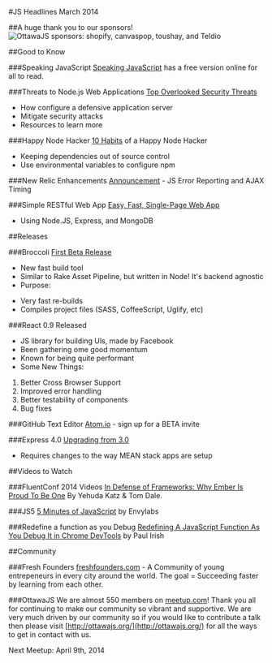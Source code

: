 #JS Headlines March 2014

##A huge thank you to our sponsors!
![OttawaJS sponsors: shopify, canvaspop, toushay, and Teldio](http://ottawajs.org/js.headlines/img/ottawajs_sponsors.png)


##Good to Know

###Speaking JavaScript
[Speaking JavaScript](http://speakingjs.com/es5/index.html) has a free version online for all to read.

###Threats to Node.js Web Applications
[Top Overlooked Security Threats](https://speakerdeck.com/ckarande/top-overlooked-security-threats-to-node-dot-js-web-applications)
  - How configure a defensive application server
  - Mitigate security attacks
  - Resources to learn more

###Happy Node Hacker
[10 Habits](https://blog.heroku.com/archives/2014/3/11/node-habits) of a Happy Node Hacker
  - Keeping dependencies out of source control
  - Use environmental variables to configure npm
  
###New Relic Enhancements
[Announcement](http://blog.newrelic.com/2014/03/13/javascript-error-reporting-ajax-timing-new-relic/) - JS Error Reporting and AJAX Timing

###Simple RESTful Web App
[Easy, Fast, Single-Page Web App](http://cwbuecheler.com/web/tutorials/2014/restful-web-app-node-express-mongodb/?utm_source=javascriptweekly&utm_medium=email)
   * Using Node.JS, Express, and MongoDB

##Releases

###Broccoli
[First Beta Release](http://www.solitr.com/blog/2014/02/broccoli-first-release/)
  * New fast build tool
  * Similar to Rake Asset Pipeline, but written in Node! It's backend agnostic
  * Purpose:
  - Very fast re-builds
  - Compiles project files (SASS, CoffeeScript, Uglify, etc)
  
###React 0.9 Released
  * JS library for building UIs, made by Facebook
  * Been gathering ome good momentum
  * Known for being quite performant
  * Some New Things:
  1. Better Cross Browser Support
  2. Improved error handling
  3. Better testability of components
  4. Bug fixes

###GitHub Text Editor
[Atom.io](http://atom.io) - sign up for a BETA invite

###Express 4.0
[Upgrading from 3.0](http://www.google.com/url?q=http%3A%2F%2Fscotch.io%2Fbar-talk%2Fexpressjs-4-0-new-features-and-upgrading-from-3-0&sa=D&sntz=1&usg=AFQjCNHXEpOvfjo4kJYUIOncMPyvtzD6pg) 
  * Requires changes to the way MEAN stack apps are setup

##Videos to Watch

###FluentConf 2014 Videos
[In Defense of Frameworks: Why Ember Is Proud To Be One](http://www.youtube.com/watch?v=jScLjUlLTLI) By Yehuda Katz & Tom Dale.

###JS5
[5 Minutes of JavaScript](http://eepurl.com/QoJYj) by Envylabs

###Redefine a function as you Debug
[Redefining A JavaScript Function As You Debug It in Chrome DevTools](https://www.youtube.com/watch?v=WQZio5DlSXM) by Paul Irish


##Community

###Fresh Founders
[freshfounders.com](http://freshfounders.com/) - A Community of young entrepeneurs in every city around the world. The goal = Succeeding faster by learning from each other.

###OttawaJS
We are almost 550 members on [meetup.com](http://www.meetup.com/Ottawa-JavaScript/)! Thank you all for continuing to make our community so vibrant and supportive. We are very much driven by our community so if you would like to contribute a talk then please visit [http://ottawajs.org/](http://ottawajs.org/) for all the ways to get in contact with us.

Next Meetup: April 9th, 2014